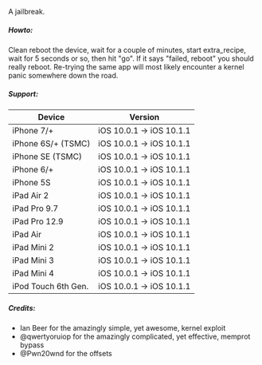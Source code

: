 A jailbreak.

##### Howto:

Clean reboot the device, wait for a couple of minutes, start extra_recipe, wait for 5 seconds or so, then hit "go".
If it says "failed, reboot" you should really reboot.  Re-trying the same app will most likely encounter a kernel panic somewhere down the road.

##### Support:

| Device | Version |
|---------|----------|
| iPhone 7/+ | iOS 10.0.1 -> iOS 10.1.1 |
| iPhone 6S/+ (TSMC) | iOS 10.0.1 -> iOS 10.1.1 |
| iPhone SE (TSMC) | iOS 10.0.1 -> iOS 10.1.1 |
| iPhone 6/+ | iOS 10.0.1 -> iOS 10.1.1 |
| iPhone 5S | iOS 10.0.1 -> iOS 10.1.1 |
| iPad Air 2 | iOS 10.0.1 -> iOS 10.1.1 |
| iPad Pro 9.7 | iOS 10.0.1 -> iOS 10.1.1 |
| iPad Pro 12.9 | iOS 10.0.1 -> iOS 10.1.1 |
| iPad Air | iOS 10.0.1 -> iOS 10.1.1 |
| iPad Mini 2 | iOS 10.0.1 -> iOS 10.1.1 |
| iPad Mini 3 | iOS 10.0.1 -> iOS 10.1.1 |
| iPad Mini 4 | iOS 10.0.1 -> iOS 10.1.1 |
| iPod Touch 6th Gen. | iOS 10.0.1 -> iOS 10.1.1 |

##### Credits:

* Ian Beer for the amazingly simple, yet awesome, kernel exploit
* @qwertyoruiop for the amazingly complicated, yet effective, memprot bypass
* @Pwn20wnd for the offsets
